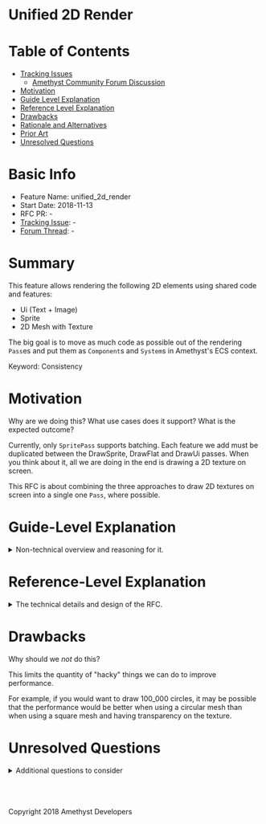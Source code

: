 # Unified 2D Render

# Table of Contents

- [Tracking Issues](#tracking-issue)
  - [Amethyst Community Forum Discussion](#forum-discussion)
- [Motivation]
- [Guide Level Explanation](#guide-level-explanation)
- [Reference Level Explanation](#reference-level-explanation)
- [Drawbacks]
- [Rationale and Alternatives](#rationale-and-alternatives)
- [Prior Art](#prior-art)
- [Unresolved Questions](#unresolved-questions)

# Basic Info
[basic]: #basic-info

- Feature Name: unified_2d_render
- Start Date: 2018-11-13
- RFC PR: -
- [Tracking Issue](#tracking-issue): -
- [Forum Thread](#forum-discussion): -


# Summary
[summary]: #summary

This feature allows rendering the following 2D elements using shared code and features:
* Ui (Text + Image)
* Sprite
* 2D Mesh with Texture

The big goal is to move as much code as possible out of the rendering `Pass`es and put them as `Component`s and `System`s in Amethyst's ECS context.

Keyword: Consistency


# Motivation
[motivation]: #motivation
Why are we doing this? What use cases does it support? What is the expected outcome?

Currently, only `SpritePass` supports batching. Each feature we add must be duplicated between the DrawSprite, DrawFlat and DrawUi passes. When you think about it, all we are doing in the end is drawing a 2D texture on screen.

This RFC is about combining the three approaches to draw 2D textures on screen into a single one `Pass`, where possible.

# Guide-Level Explanation
[guide-level-explanation]: #guide-level-explanation
<details>

<summary>Non-technical overview and reasoning for it.</summary>
Explain the proposal as if it was already included in the language and you were teaching it to another Amethyst programmer. That generally means:

### Introducing new named concepts.

This RFC introduces a lot of new components. Let's go over each of them quickly, and then we will look at some usage examples.

![Concept Schema](https://i.imgur.com/y2iq2YG.png)

#### Transform2D
This component is the same as its 3D counterpart. It is used to indicate the location and pose of an entity. Here's the notable differences.

`Transform` will be renamed to `Transform3D` to avoid confusion.

`Transform3D` has a rotation stored as a `Quaternion`. `Transform2D` has a simple f32 (float), since it only makes sense to rotate on the Z axis in 2D.

`Transform2D` has an added `dimension` `Vector2` field which indicates the size of the entity.

`Transform3D` has a `scale` `Vector3` field while `Transform2D` has a `Vector2` for it. It is used to multiply the `dimension` field. (taking into account the parent's scale).


#### ScreenSpace

Indicates that the entity's `Transform2D` should be calculated as a position on the screen instead of as a position inside of the world.

#### Overflow

Indicates whether to show the overflowed content if the child's dimensions exceeds the parent's dimensions.

Mostly used with UI.

#### MaterialPbm

Rename the `Material` Component to `MaterialPbm`.

The albedo field will be moved to a `Handle<Texture>` for 3d entities.

#### UV2D

Contains the uv data for 2d sprites. Contains only 4 `Vector2` positions (one for each corner of a square).

This will be used mostly with `SpriteRender`.

#### Material Effects

For each effect that can be applied to a 2d texture, there will be one associated `Component`.

Example effects:
* Blur
* Glow
* Tint
* Pixelate


### Explaining the feature largely in terms of examples.

This isn't really a feature, but more of a refactor.

If you are using Prefabs for the UI, and `SpriteRender` for your sprites, the only thing you will need to change is to use `Transform2D` instead of `Transform`.

If you are manually creating UI entities without using the builders however, the way you do it will change a bit.

Here's how to manually create a UI text after this change:
```rs
world.create_entity()
    .with(Transform2D::default())
    .with(UiText::new(normal parameters....))
    .with(ScreenSpace) // Optional. If not present, your text will be positioned in the world.
    .with(Overflow::none()) // Hide overflow.
    .build();
```

Concerning the sprites, the only change to your existing code is that you will change `Transform` for `Transform2D`.

### Explaining how Amethyst developers should *think* about the feature, and how it should impact the way they use Amethyst. It should explain the impact as concretely as possible.

This change won't really impact your existing code.

What will change for you is that you will now be able to make text that is following a sprite in the world.

You can do that by having the text entity be a child of the sprite entity, and by not adding the `ScreenSpace` component to the text entity.

You will also be able to apply any effect that would normally be reserved for sprites on the ui entity. (tint, blur, animations, rotations, etc...)

Here's an example of a text following a sprite:
```rs
let player = world.create_entity()
    .with(Transform2D::default())
    .with(SpriteRender::new(your data))
    .build();
    
let player_name = world.create_entity()
    .with(Transform2D::from_translation(Vector3::new(0.0, 10.0, 1.0))
    .with(UiText::new("player name", font, font_size, etc...))
    .with(Parent::new(player))
    .build();
    
```

### If applicable, provide migration guidance.

You will need to change all the `Transform` components that are placed on 2d entities for `Transform2D` components.
The same is true with `Transform3D` for 3d entities.

You will need to add `ScreenSpace` on manually created UI entities.

</details>

# Reference-Level Explanation
[reference-level-explanation]: #reference-level-explanation
<details>
<summary>The technical details and design of the RFC.</summary>
This is the technical portion of the RFC. Explain the design in sufficient detail that:

## Data flow

This RFC divides the data flow in three sections:
* User Data (Components)
* Intermediate Processing (Systems)
* Rendering (Pass)

The User Data section is meant to be user-friendly data. For example, the `SpriteRender` type which makes is easy to change which sprite should be rendered.

The Intermediate Processing section converts the user-friendly data into a reusable data format (referred to as 'Reusable Data'.

The Rendering passes then take this reusable data and render it to the screen or to a texture.

We will take a forward approach to discuss those sections. That is, we will start with the user data and go all the way into the `Pass`' logic.

### User Data

The user data closely resembles what is currently available.

I will present it in the three ways it can be used.

In all those cases, assume that `Transform2D` is used instead of `Transform` and/or `UiTransform`.
Here is the type of `Transform2D` for reference:

```rs
pub struct Transform2D {
    translation: Vector3,
    rotation: f32,
    dimension: Vector2,
    scale: Vector2, // Used to multiply your own dimension AND the ones of the child entities.
}
```

#### Ui

You have builders like UiButton that create all the reusable data for you.
Those already exist and will only be tweaked to accommodate for the changes.

#### Sprite

Using sprites isn't different at all from what is already integrated in the engine.

#### Mesh + Texture

Previously, you would use a 3d plane rotated towards the screen to render.
You would slap a texture on it with uv coordinates and that would effectively be your sprite.

Now you will simply need to attach a `Handle<Texture>`, a `Transform2D` and optionally a `UV2D` component on your entity to have the same result.

If you don't attach a `UV2D` component, the `Pass` will assume the default uv coordinates.

This is effectively the 'Reusable data'. It is visible to the user, but they will only rarely touch it manually because of the widespread use of Sprite.

### Intermediate Processing

Converts user data into reusable data.

#### Ui

UiImage will use FlagStorage.
When a change is detected by a System, it will add or change a `Handle<Texture>` component on the entity that is pointing to the same location UiImage is pointing to.

When the UiImage component is removed, the `Handle<Texture>` is also removed.

UiImage will eventually be removed to use directly `Handle<Texture>` instead after the UI refactor.

UiText works the same way, but will not be removed in the UI refactor.
It will be rasterized to a `Texture` by a `System`. See [Drawbacks] for more information.

#### Sprite

The same way as in the `Ui` section, a System checks changes on the `SpriteRender` component and associates the correct `Handle<Texture>` on the entity.

The same System uses the sprite_id field of `SpriteRender` and the `AssetStorage<SpriteSheet>` to associate the proper uv coordinates from the `SpriteSheet` onto the `UV2D` component.

#### Mesh + Texture

No transformation has to be done. The data is already stored in the reusable format.

### Rendering

Now, if you followed through all of this, congratulations! This is here that you will finally see why those changes are useful!

Currently, there are three passes for the three use cases I mentioned earlier.
* DrawSprite
* DrawUi
* DrawFlat (when using 2D meshes)

What do they all have in common?
* Draw rectangle meshes
* Slaps a `Texture` over the mesh using `uv coordinates`
* Batches draw call according to current `Texture`. (only DrawSprite is currently, but they should all be doing that)
* Apply various rendering `Effect`s.
* 

And what Reusable data do we have right now?
* Transform2D (position, rotation, dimension (size of the mesh!)) + ScreenSpace
* Handle<Texture>
* UV2D

Hey, we got everything we need to draw 2d textures!

Note: This RFC assumes that only rectangular meshes are sufficient to cover all use cases, considering transparency is enabled.

You probably noticed that I didn't mention the `Handle<Mesh>` Component. Since all 2d elements will be drawn using a rectangular mesh, we can have a single square mesh integrated directly into the pass. This way, we just need to apply the `Transform2D` position, rotation and dimension to scale it inside of the shader (on the gpu).

Also of note: ScreenSpace elements are always drawn **after** the world space elements.
That way, ScreenSpace elements are always on top.

But what about effects?
We can make one `Component` for each effect.

For example:
```rs
#[derive(Component)]
pub struct Tint {
    pub tint: Color::Rgba(1.0, 1.0, 1.0, 0.5),
}
```

Each of those `Effect`s could then be processed by the pipeline.

</details>

# Drawbacks
[drawbacks]: #drawbacks

Why should we *not* do this?

This limits the quantity of "hacky" things we can do to improve performance.

For example, if you would want to draw 100_000 circles, it may be possible that the performance would be better when using a circular mesh than when using a square mesh and having transparency on the texture.

# Unresolved Questions
[unresolved-questions]: #unresolved-questions
<details>
<summary>Additional questions to consider</summary>

* How much more performant is SVG rasterization on the gpu vs on the cpu? If its a lot, we need a dedicated Pass for Svg rendering. If its not, we can rasterize it on the cpu, and use the shared `Pass` described by this RFC.
* The same question is true with text rasterization.

</details>

<br/>
<br/>
<br/>

Copyright 2018 Amethyst Developers